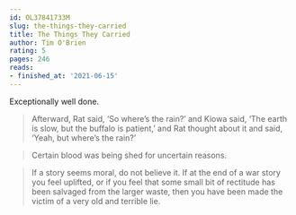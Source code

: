```yaml
---
id: OL37841733M
slug: the-things-they-carried
title: The Things They Carried
author: Tim O'Brien
rating: 5
pages: 246
reads:
- finished_at: '2021-06-15'
---
```

Exceptionally well done.

> Afterward, Rat said, ‘So where’s the rain?’ and Kiowa said, ‘The earth is slow, but the buffalo is patient,’ and Rat thought about it and said, ‘Yeah, but where’s the rain?’

> Certain blood was being shed for uncertain reasons.

> If a story seems moral, do not believe it. If at the end of a war story you feel uplifted, or if you feel that some small bit of rectitude has been salvaged from the larger waste, then you have been made the victim of a very old and terrible lie.
